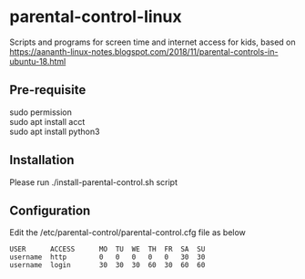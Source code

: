 # parental-control-linux
Scripts and programs for screen time and internet access for kids, based on 
https://aananth-linux-notes.blogspot.com/2018/11/parental-controls-in-ubuntu-18.html


## Pre-requisite
sudo permission  
sudo apt install acct  
sudo apt install python3  


## Installation
Please run ./install-parental-control.sh script



## Configuration
Edit the /etc/parental-control/parental-control.cfg file as below

```
USER      ACCESS      MO  TU  WE  TH  FR  SA  SU
username  http        0   0   0   0   0   30  30
username  login       30  30  30  60  30  60  60
```
